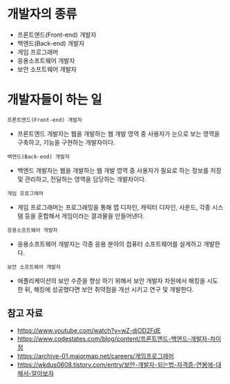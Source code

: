 # 개발자의 종류

- 프론트엔드(Front-end) 개발자
- 백엔드(Back-end) 개발자
- 게임 프로그래머
- 응용소프트웨어 개발자
- 보안 소프트웨어 개발자

# 개발자들이 하는 일

`프론트엔드(Front-end) 개발자`
- 프론트엔드 개발자는 웹을 개발하는 웹 개발 영역 중 사용자가 눈으로 보는 영역을 구축하고, 기능을 구현하는 개발자이다.

`백엔드(Back-end) 개발자`
- 백엔드 개발자는 웹을 개발하는 웹 개발 영역 중 사용자가 필요로 하는 정보를 저장 및 관리하고, 전달하는 영역을 담당하는 개발자이다.

`게임 프로그래머`
- 게임 프로그래머는 프로그래밍을 통해 맵 디자인, 캐릭터 디자인, 사운드, 각종 시스템 등을 혼합해서 게임이라는 결과물을 만들어낸다.

`응용소프트웨어 개발자`
- 응용소프트웨어 개발자는 각종 응용 분야의 컴퓨터 소프트웨어를 설계하고 개발한다.

`보안 소프트웨어 개발자`
- 애플리케이션의 보안 수준을 향상 하기 위해서 보안 개발자 차원에서 해킹을 시도 한 뒤, 해킹에 성공했다면 보안 취약점을 개선 시키고 연구 및 개발한다.

## 참고 자료
- https://www.youtube.com/watch?v=wZ-djOD2FdE
- https://www.codestates.com/blog/content/프론트엔드-백엔드-개발자-차이점
- https://archive-01.majormap.net/careers/게임프로그래머
- https://wkdus0608.tistory.com/entry/보안-개발자-되는법-자격증-연봉에-대해서-알아보자

